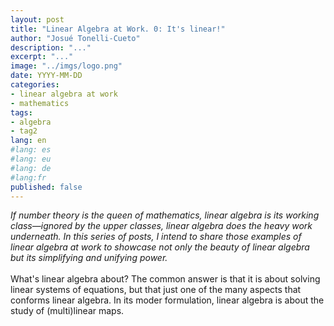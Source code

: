```yaml
---
layout: post
title: "Linear Algebra at Work. 0: It's linear!"
author: "Josué Tonelli-Cueto"
description: "..."
excerpt: "..."
image: "../imgs/logo.png"
date: YYYY-MM-DD
categories:
- linear algebra at work
- mathematics
tags:
- algebra
- tag2
lang: en
#lang: es
#lang: eu
#lang: de
#lang:fr
published: false
---
```


<div class="jumbotron abstract" style="font-style: italic;">
If number theory is the queen of mathematics, linear algebra is its working class—ignored by the upper classes, linear algebra does the heavy work underneath. In this series of posts, I intend to share those examples of linear algebra at work to showcase not only the beauty of linear algebra but its simplifying and unifying power.
</div>
<br/>
What's linear algebra about? The common answer is that it is about solving linear systems of equations, but that just one of the many aspects that conforms linear algebra. In its moder formulation, linear algebra is about the study of (multi)linear maps.
